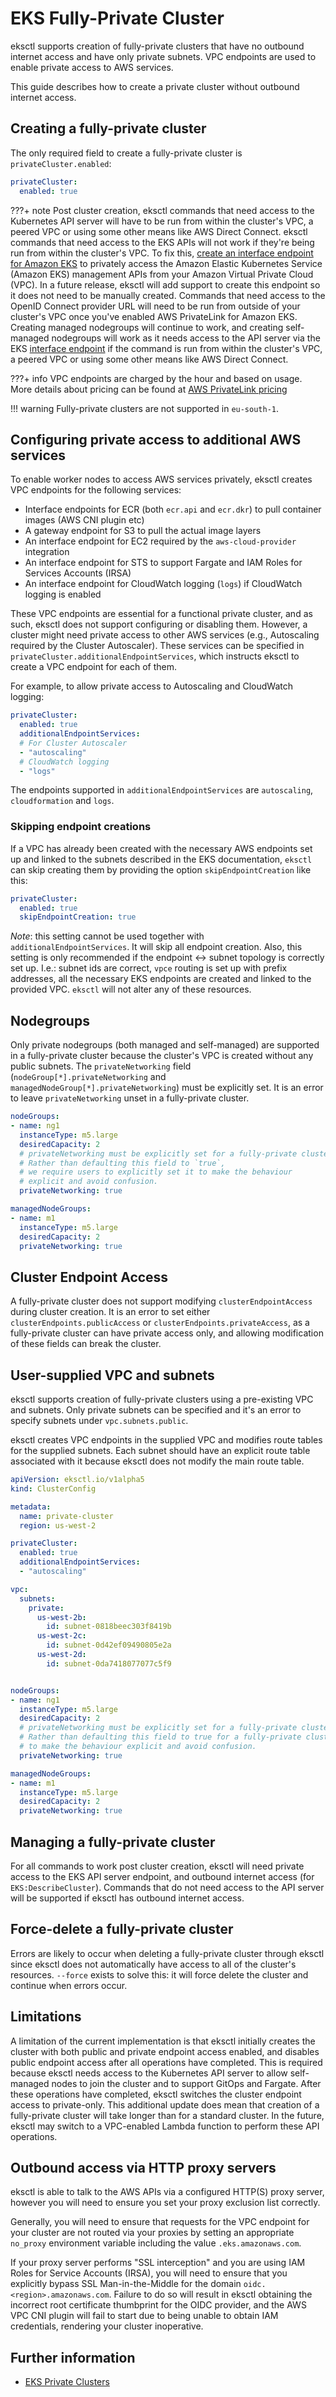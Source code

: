 # EKS Fully-Private Cluster

eksctl supports creation of fully-private clusters that have no outbound internet access and have only private subnets.
VPC endpoints are used to enable private access to AWS services.

This guide describes how to create a private cluster without outbound internet access.


## Creating a fully-private cluster

The only required field to create a fully-private cluster is `privateCluster.enabled`:

```yaml
privateCluster:
  enabled: true
```

???+ note
    Post cluster creation, eksctl commands that need access to the Kubernetes API server will have to be run from within the cluster's VPC, a peered VPC or using some other means like AWS Direct Connect. eksctl commands that need access to the EKS APIs will not work if they're being run from within the cluster's VPC. To fix this, [create an interface endpoint for Amazon EKS](https://docs.aws.amazon.com/eks/latest/userguide/vpc-interface-endpoints.html) to privately access the Amazon Elastic Kubernetes Service (Amazon EKS) management APIs from your Amazon Virtual Private Cloud (VPC). In a future release, eksctl will add support to create this endpoint so it does not need to be manually created.
    Commands that need access to the OpenID Connect provider URL will need to be run from outside of your cluster's VPC once you've enabled AWS PrivateLink for Amazon EKS.
    Creating managed nodegroups will continue to work, and creating self-managed nodegroups will work as it needs access to the API server via the EKS [interface endpoint](https://aws.amazon.com/about-aws/whats-new/2022/12/amazon-eks-supports-aws-privatelink/) if the command is run from within the cluster's VPC, a peered VPC or using some other means like AWS Direct Connect.

???+ info
    VPC endpoints are charged by the hour and based on usage. More details about pricing can be found at
    [AWS PrivateLink pricing](https://aws.amazon.com/privatelink/pricing/)
    
!!! warning 
    Fully-private clusters are not supported in `eu-south-1`.

## Configuring private access to additional AWS services

To enable worker nodes to access AWS services privately, eksctl creates VPC endpoints for the following services:

- Interface endpoints for ECR (both `ecr.api` and `ecr.dkr`) to pull container images (AWS CNI plugin etc)
- A gateway endpoint for S3 to pull the actual image layers
- An interface endpoint for EC2 required by the `aws-cloud-provider` integration
- An interface endpoint for STS to support Fargate and IAM Roles for Services Accounts (IRSA)
- An interface endpoint for CloudWatch logging (`logs`) if CloudWatch logging is enabled

These VPC endpoints are essential for a functional private cluster, and as such, eksctl does not support configuring or
disabling them. However, a cluster might need private access to other AWS services (e.g., Autoscaling required by the Cluster Autoscaler).
These services can be specified in `privateCluster.additionalEndpointServices`, which instructs eksctl to create a VPC endpoint
for each of them.


For example, to allow private access to Autoscaling and CloudWatch logging:

```yaml
privateCluster:
  enabled: true
  additionalEndpointServices:
  # For Cluster Autoscaler
  - "autoscaling"
  # CloudWatch logging
  - "logs"
```

The endpoints supported in `additionalEndpointServices` are `autoscaling`, `cloudformation` and `logs`.

### Skipping endpoint creations

If a VPC has already been created with the necessary AWS endpoints set up and linked to the subnets described in the EKS documentation,
`eksctl` can skip creating them by providing the option `skipEndpointCreation` like this:

```yaml
privateCluster:
  enabled: true
  skipEndpointCreation: true
```

_Note_: this setting cannot be used together with `additionalEndpointServices`. It will skip all endpoint creation. Also, this setting is
only recommended if the endpoint <-> subnet topology is correctly set up. I.e.: subnet ids are correct, `vpce` routing is set up with prefix addresses,
all the necessary EKS endpoints are created and linked to the provided VPC. `eksctl` will not alter any of these resources.

## Nodegroups
Only private nodegroups (both managed and self-managed) are supported in a fully-private cluster because the cluster's VPC is created without
any public subnets. The `privateNetworking` field (`nodeGroup[*].privateNetworking` and `managedNodeGroup[*].privateNetworking`) must be
explicitly set. It is an error to leave `privateNetworking` unset in a fully-private cluster.


```yaml
nodeGroups:
- name: ng1
  instanceType: m5.large
  desiredCapacity: 2
  # privateNetworking must be explicitly set for a fully-private cluster
  # Rather than defaulting this field to `true`,
  # we require users to explicitly set it to make the behaviour
  # explicit and avoid confusion.
  privateNetworking: true

managedNodeGroups:
- name: m1
  instanceType: m5.large
  desiredCapacity: 2
  privateNetworking: true
```

## Cluster Endpoint Access
A fully-private cluster does not support modifying `clusterEndpointAccess` during cluster creation.
It is an error to set either `clusterEndpoints.publicAccess` or `clusterEndpoints.privateAccess`, as a fully-private cluster
can have private access only, and allowing modification of these fields can break the cluster.


## User-supplied VPC and subnets
eksctl supports creation of fully-private clusters using a pre-existing VPC and subnets. Only private subnets can be
specified and it's an error to specify subnets under `vpc.subnets.public`.

eksctl creates VPC endpoints in the supplied VPC and modifies route tables for the supplied subnets. Each subnet should
have an explicit route table associated with it because eksctl does not modify the main route table.

```yaml
apiVersion: eksctl.io/v1alpha5
kind: ClusterConfig

metadata:
  name: private-cluster
  region: us-west-2

privateCluster:
  enabled: true
  additionalEndpointServices:
  - "autoscaling"

vpc:
  subnets:
    private:
      us-west-2b:
        id: subnet-0818beec303f8419b
      us-west-2c:
        id: subnet-0d42ef09490805e2a
      us-west-2d:
        id: subnet-0da7418077077c5f9


nodeGroups:
- name: ng1
  instanceType: m5.large
  desiredCapacity: 2
  # privateNetworking must be explicitly set for a fully-private cluster
  # Rather than defaulting this field to true for a fully-private cluster, we require users to explicitly set it
  # to make the behaviour explicit and avoid confusion.
  privateNetworking: true

managedNodeGroups:
- name: m1
  instanceType: m5.large
  desiredCapacity: 2
  privateNetworking: true
```

## Managing a fully-private cluster

For all commands to work post cluster creation, eksctl will need private access to the EKS API server endpoint, and outbound
internet access (for `EKS:DescribeCluster`). Commands that do not need access to the API server will be supported if eksctl has
outbound internet access.

## Force-delete a fully-private cluster

Errors are likely to occur when deleting a fully-private cluster through eksctl since eksctl does not automatically have access to all of the cluster's resources. `--force` exists to solve this: it will force delete the cluster and continue when errors occur.

## Limitations
A limitation of the current implementation is that eksctl initially creates the cluster with both public and private endpoint
access enabled, and disables public endpoint access after all operations have completed.
This is required because eksctl needs access to the Kubernetes API server to allow self-managed nodes to join the cluster and
to support GitOps and Fargate. After these operations have completed, eksctl switches the cluster endpoint access to private-only.
This additional update does mean that creation of a fully-private cluster will take longer than for a standard cluster.
In the future, eksctl may switch to a VPC-enabled Lambda function to perform these API operations.


## Outbound access via HTTP proxy servers
eksctl is able to talk to the AWS APIs via a configured HTTP(S) proxy server,
however you will need to ensure you set your proxy exclusion list correctly.

Generally, you will need to ensure that requests for the VPC endpoint for your
cluster are not routed via your proxies by setting an appropriate `no_proxy`
environment variable including the value `.eks.amazonaws.com`.

If your proxy server performs "SSL interception" and you are using IAM Roles
for Service Accounts (IRSA), you will need to ensure that you explicitly bypass
SSL Man-in-the-Middle for the domain `oidc.<region>.amazonaws.com`. Failure to
do so will result in eksctl obtaining the incorrect root certificate thumbprint
for the OIDC provider, and the AWS VPC CNI plugin will fail to start due to
being unable to obtain IAM credentials, rendering your cluster inoperative.


## Further information

- [EKS Private Clusters][eks-private-clusters]

[eks-private-clusters]: https://docs.aws.amazon.com/eks/latest/userguide/private-clusters.html

